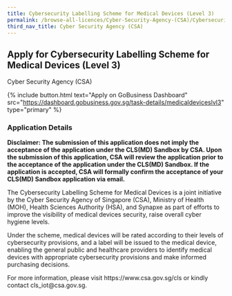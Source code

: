 ```yaml
---
title: Cybersecurity Labelling Scheme for Medical Devices (Level 3)
permalink: /browse-all-licences/Cyber-Security-Agency-(CSA)/Cybersecurity-Labelling-Scheme-for-Medical-Devices-(Level-3)
third_nav_title: Cyber Security Agency (CSA)
---
```


## Apply for Cybersecurity Labelling Scheme for Medical Devices (Level 3)

Cyber Security Agency (CSA)

{% include button.html text="Apply on GoBusiness Dashboard" src="https://dashboard.gobusiness.gov.sg/task-details/medicaldeviceslvl3" type="primary" %}

<H3>Application Details</H3>

<p><b>Disclaimer: The submission of this application does not imply the acceptance of the application under the CLS(MD) Sandbox by CSA. Upon the submission of this application, CSA will review the application prior to the acceptance of the application under the CLS(MD) Sandbox. If the application is accepted, CSA will formally confirm the acceptance of your CLS(MD) Sandbox application via email.</b></p><p>The Cybersecurity Labelling Scheme for Medical Devices is a joint initiative by the Cyber Security Agency of Singapore (CSA), Ministry of Health (MOH), Health Sciences Authority (HSA), and Synapxe as part of efforts to improve the visibility of medical devices security, raise overall cyber hygiene levels.</p><p>Under the scheme, medical devices will be rated according to their levels of cybersecurity provisions, and a label will be issued to the medical device, enabling the general public and healthcare providers to identify medical devices with appropriate cybersecurity provisions and make informed purchasing decisions.</p><p>For more information, please visit https://www.csa.gov.sg/cls or kindly contact cls_iot@csa.gov.sg.</p>

